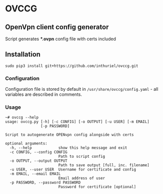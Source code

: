 # OVCCG

## OpenVpn client config generator

Script generates __*.ovpn__ config file with certs included

## Installation

```console
sudo pip3 install git+https://github.com/inthuriel/ovccg.git
```

### Configuration

Configuration file is stored by default in `/usr/share/ovccg/config.yaml` - all variables are described in comments.

### Usage

```console
~# ovccg --help
usage: ovccg.py [-h] [-c CONFIG] [-o OUTPUT] [-u USER] [-m EMAIL]
                [-p PASSWORD]

Script to autogenerate OPENvpn config alongside with certs

optional arguments:
  -h, --help            show this help message and exit
  -c CONFIG, --config CONFIG
                        Path to script config
  -o OUTPUT, --output OUTPUT
                        Path to save output [full, inc. filename]
  -u USER, --user USER  Username for certificate and config
  -m EMAIL, --email EMAIL
                        Email address of user
  -p PASSWORD, --password PASSWORD
                        Password for certificate [optional]
```
